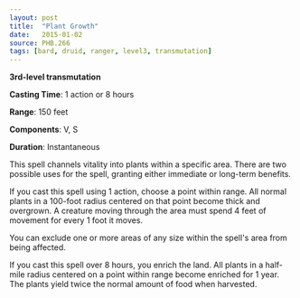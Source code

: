 ```yaml
---
layout: post
title:  "Plant Growth"
date:   2015-01-02
source: PHB.266
tags: [bard, druid, ranger, level3, transmutation]
---
```


**3rd-level transmutation**

**Casting Time**: 1 action or 8 hours

**Range**: 150 feet

**Components**: V, S

**Duration**: Instantaneous

This spell channels vitality into plants within a specific area. There are two possible uses for the spell, granting either immediate or long-term benefits.

If you cast this spell using 1 action, choose a point within range. All normal plants in a 100-foot radius centered on that point become thick and overgrown. A creature moving through the area must spend 4 feet of movement for every 1 foot it moves.

You can exclude one or more areas of any size within the spell's area from being affected.

If you cast this spell over 8 hours, you enrich the land. All plants in a half-mile radius centered on a point within range become enriched for 1 year. The plants yield twice the normal amount of food when harvested.
